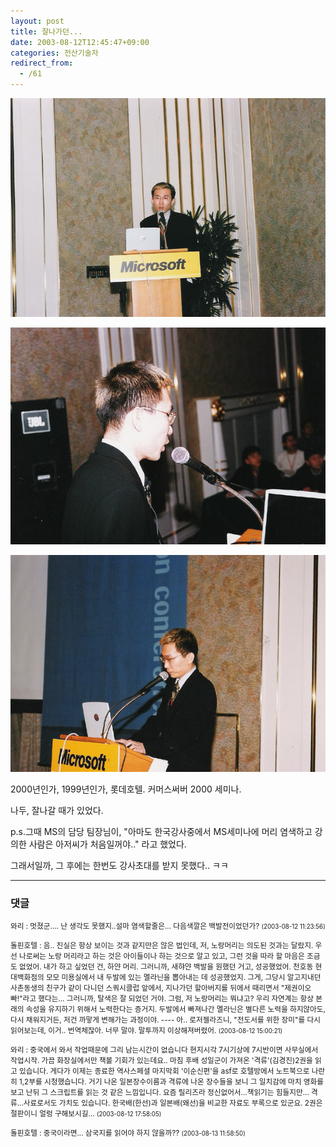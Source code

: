 ```yaml
---
layout: post
title: 잘나가던...
date: 2003-08-12T12:45:47+09:00
categories: 전산기술자
redirect_from:
  - /61
---
```


 

![ ](/assets/media/photo_ms_seminor01.jpg)

![ ](/assets/media/photo_ms_seminor02.jpg)

![ ](/assets/media/photo_ms_seminor03.jpg)

2000년인가, 1999년인가, 롯데호텔. 커머스써버 2000 세미나.

나두, 잘나갈 때가 있었다.

p.s.그때 MS의 담당 팀장님이, "아마도 한국강사중에서 MS세미나에 머리 염색하고 강의한 사람은 아저씨가 처음일꺼야.." 라고 했었다.

그래서일까, 그 후에는 한번도 강사초대를 받지 못했다.. ㅋㅋ

* * *

### 댓글



<!--- cmt:119 --->
<!--- mail: --->
<!--- parent:0 --->

<small>와리 : 멋졌군....  난 생각도 못했지..설마 염색할줄은... 다음색깔은 백발전이었던가? <small>(2003-08-12 11:23:56)</small></small>


<!--- cmt:120 --->
<!--- mail: --->
<!--- parent:0 --->

<small>돌핀호텔 : 음.. 진실은 항상 보이는 것과 같지만은 않은 법인데, 저, 노랑머리는 의도된 것과는 달랐지.  우선 나로써는 노랑 머리라고 하는 것은 아이들이나 하는 것으로 알고 있고, 그런 것을 따라 할 마음은 조금도 없었어. 내가 하고 싶었던 건, 하얀 머리.  그러니까, 새햐얀 백발을 원했던 거고, 성공했었어. 천호동 현대백화점의 모모 미용실에서 내 두발에 있는 멜라닌을 뽑아내는 데 성공했었지.   그게, 그당시 알고지내던 사촌동생의 친구가 같이 다니던 스쿼시클럽 앞에서, 지나가던 할아버지를 뒤에서 때리면서 "제권이오빠!"라고 했다는... 그러니까, 탈색은 잘 되었던 거야.  그럼, 저 노랑머리는 뭐냐고?  우리 자연계는 항상 본래의 속성을 유지하기 위해서 노력한다는 증거지. 두발에서 빠져나간 멜라닌은 별다른 노력을 하지않아도, 다시 채워지거든, 저건 까맣게 변해가는 과정이야.  ----  아.. 로저젤라즈니, "전도서를 위한 장미"를 다시 읽어보는데, 이거.. 번역체잖아. 너무 말야. 말투까지 이상해져버렸어. <small>(2003-08-12 15:00:21)</small></small>


<!--- cmt:121 --->
<!--- mail: --->
<!--- parent:0 --->

<small>와리 : 중국에서 와서 작업때문에 그리 남는시간이 없습니다 현지시각 7시기상에 7시반이면 사무실에서 작업시작. 가끔 화장실에서만 책볼 기회가 있는데요.. 마침 후배 성일군이 가져온 '격류'(김경진)2권을 읽고 있습니다. 게다가 이제는 종료한 역사스페셜 마지막회 '이순신편'을 asf로 호텔방에서 노트북으로 나란히 1,2부를 시청했습니다.  거기 나온 일본장수이름과 격류에 나온 장수들을 보니 그 일치감에 마치 영화를 보고 난뒤 그 스크립트를 읽는 것 같은 느낌입니다.  요즘 릴리즈라 정신없어서...책읽기는 힘들지만... 격류...사료로서도 가치도 있습니다. 한국배(한선)과 일본배(왜선)을 비교한 자료도 부록으로 있군요. 2권은 절판이니 얼렁 구해보시길... <small>(2003-08-12 17:58:05)</small></small>


<!--- cmt:122 --->
<!--- mail: --->
<!--- parent:0 --->

<small>돌핀호텔 : 중국이라면... 삼국지를 읽어야 하지 않을까?? <small>(2003-08-13 11:58:50)</small></small>

